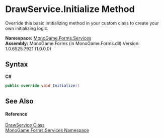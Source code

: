 # DrawService.Initialize Method 
 

Override this basic intitializing method in your custom class to create your own initializing logic.

**Namespace:**&nbsp;<a href="0e732159-5c83-72a0-ba31-6e6659d34a21">MonoGame.Forms.Services</a><br />**Assembly:**&nbsp;MonoGame.Forms (in MonoGame.Forms.dll) Version: 1.0.6525.7921 (1.0.0.0)

## Syntax

**C#**<br />
``` C#
public override void Initialize()
```


## See Also


#### Reference
<a href="5d951285-f30c-49cd-61f0-403145659820">DrawService Class</a><br /><a href="0e732159-5c83-72a0-ba31-6e6659d34a21">MonoGame.Forms.Services Namespace</a><br />